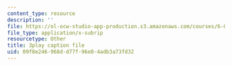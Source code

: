 ```yaml
---
content_type: resource
description: ''
file: https://ol-ocw-studio-app-production.s3.amazonaws.com/courses/6-004-computation-structures-spring-2017/09f8e246968dd77f96e04adb3a73fd32_m_G3z-C1C2g.srt
file_type: application/x-subrip
resourcetype: Other
title: 3play caption file
uid: 09f8e246-968d-d77f-96e0-4adb3a73fd32
---
```

